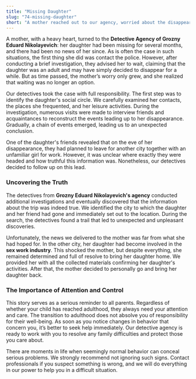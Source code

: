 ```yaml
---
title: "Missing Daughter"
slug: "74-missing-daughter"
short: "A mother reached out to our agency, worried about the disappearance of her daughter. After several months without any news, detectives located her and discovered that the girl had moved to another city and found herself in an unfortunate situation…"
---
```


A mother, with a heavy heart, turned to the **Detective Agency of Grozny Eduard Nikolayevich**: her daughter had been missing for several months, and there had been no news of her since. As is often the case in such situations, the first thing she did was contact the police. However, after conducting a brief investigation, they advised her to wait, claiming that the daughter was an adult and may have simply decided to disappear for a while. But as time passed, the mother’s worry only grew, and she realized that waiting was no longer an option.

Our detectives took the case with full responsibility. The first step was to identify the daughter's social circle. We carefully examined her contacts, the places she frequented, and her leisure activities. During the investigation, numerous visits were made to interview friends and acquaintances to reconstruct the events leading up to her disappearance. Gradually, a chain of events emerged, leading us to an unexpected conclusion.

One of the daughter's friends revealed that on the eve of her disappearance, they had planned to leave for another city together with an unfamiliar girl for work. However, it was unclear where exactly they were headed and how truthful this information was. Nonetheless, our detectives decided to follow up on this lead.

### Uncovering the Truth

The detectives from **Grozny Eduard Nikolayevich's agency** conducted additional investigations and eventually discovered that the information about the trip was indeed true. We identified the city to which the daughter and her friend had gone and immediately set out to the location. During the search, the detectives found a trail that led to unexpected and unpleasant discoveries.

Unfortunately, the news we delivered to the mother was far from what she had hoped for. In the other city, her daughter had become involved in the **sex work industry**. This shocked the mother, but despite everything, she remained determined and full of resolve to bring her daughter home. We provided her with all the collected materials confirming her daughter's activities. After that, the mother decided to personally go and bring her daughter back.

### The Importance of Attention and Control

This story serves as a serious reminder to all parents. Regardless of whether your child has reached adulthood, they always need your attention and care. The transition to adulthood does not absolve you of responsibility for their well-being. As soon as you notice changes in behavior that concern you, it’s better to seek help immediately. Our detective agency is ready to work with you to resolve any family difficulties and protect those you care about.

There are moments in life when seemingly normal behavior can conceal serious problems. We strongly recommend not ignoring such signs. Contact professionals if you suspect something is wrong, and we will do everything in our power to help you in a difficult situation.

